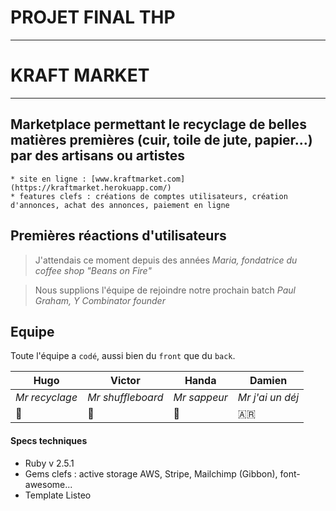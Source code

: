 # PROJET FINAL THP
-----------
# KRAFT MARKET
-----------
## Marketplace permettant le recyclage de belles matières premières (cuir, toile de jute, papier...) par des artisans ou artistes
```
* site en ligne : [www.kraftmarket.com](https://kraftmarket.herokuapp.com/)
* features clefs : créations de comptes utilisateurs, création d'annonces, achat des annonces, paiement en ligne
```


## Premières réactions d'utilisateurs
> J'attendais ce moment depuis des années
_Maria, fondatrice du coffee shop "Beans on Fire"_

> Nous supplions l'équipe de rejoindre notre prochain batch
_Paul Graham, Y Combinator founder_


## Equipe
Toute l'équipe a `codé`, aussi bien du `front` que du `back`. 

Hugo | Victor | Handa | Damien
------ | ------ | ------ | ------
*Mr recyclage* | *Mr shuffleboard* | *Mr sappeur* | *Mr j'ai un déj*
:rugby_football: | 🥌 | :panda_face: | :argentina:


#### Specs techniques
* Ruby v 2.5.1
* Gems clefs : active storage AWS, Stripe, Mailchimp (Gibbon), font-awesome...
* Template Listeo

